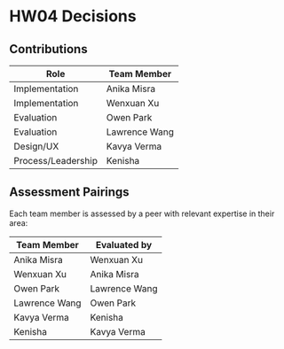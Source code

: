 # HW04 Decisions

## Contributions

| Role                   | Team Member     |
|------------------------|-----------------|
| Implementation         | Anika Misra     |
| Implementation         | Wenxuan Xu      |
| Evaluation             | Owen Park       |
| Evaluation             | Lawrence Wang   |
| Design/UX              | Kavya Verma     |
| Process/Leadership     | Kenisha         |

## Assessment Pairings

Each team member is assessed by a peer with relevant expertise in their area:

| Team Member   | Evaluated by   |
|---------------|----------------|
| Anika Misra   | Wenxuan Xu     |
| Wenxuan Xu    | Anika Misra    |
| Owen Park     | Lawrence Wang  |
| Lawrence Wang | Owen Park      |
| Kavya Verma   | Kenisha        |
| Kenisha       | Kavya Verma    |
